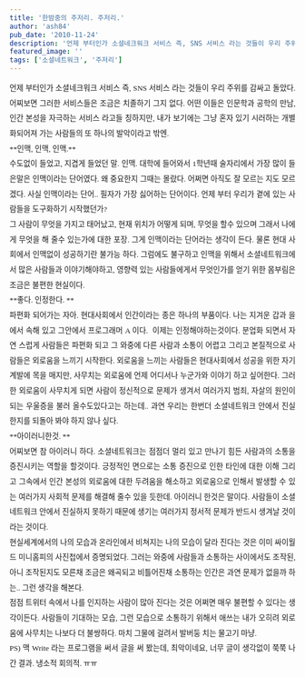 ```yaml
---
title: '한밤중의 주저리. 주저리.'
author: 'ash84'
pub_date: '2010-11-24'
description: '언제 부터인가 소셜네크워크 서비스 즉, SNS 서비스 라는 것들이 우리 주위를 감싸고 돌았다. 어찌보면 그러한 서비스들은 조금은 치졸하기 그지 없다. 어떤 이들은 인문학과 공학의 만남, 인간 본성을 자극하는 서비스 라고들'
featured_image: ''
tags: ['소셜네트워크', '주저리']
---
```



<div style="text-align: justify; line-height: 2; "></div><div style="text-align: justify; line-height: 2; "><span style="font-size: 10pt; "><span style="font-family: Dotum; ">언제 부터인가 소셜네크워크 서비스 즉, SNS 서비스 라는 것들이 우리 주위를 감싸고 돌았다. 어찌보면 그러한 서비스들은 조금은 치졸하기 그지 없다. 어떤 이들은 인문학과 공학의 만남, 인간 본성을 자극하는 서비스 라고들 칭하지만, 내가 보기에는 그냥 혼자 있기 시러하는 개별화되어져 가는 사람들의 또 하나의 발악이라고 밖엔. </span></span></div><div style="text-align: justify; line-height: 2; "></div><div style="text-align: justify; line-height: 2; "></div><div style="text-align: justify; line-height: 2; "><span style="font-size: 10pt; "><span style="font-family: Dotum; ">**인맥, 인맥, 인맥.**</span></span></div><div style="text-align: justify; line-height: 2; "></div><div style="text-align: justify; line-height: 2; "><span style="font-size: 10pt; "><span style="font-family: Dotum; ">수도없이 들었고, 지겹게 들었던 말. 인맥. 대학에 들어와서 1학년때 술자리에서 가장 많이 들은말은 인맥이라는 단어였다. 왜 중요한지 그때는 몰랐다. 어쩌면 아직도 잘 모르는 지도 모르겠다. 사실 인맥이라는 단어.. 필자가 가장 싫어하는 단어이다. 언제 부터 우리가 곁에 있는 사람들을 도구화하기 시작했던가?</span></span></div><div style="text-align: justify; line-height: 2; "></div><div style="text-align: justify; line-height: 2; "><span style="font-size: 10pt; "><span style="font-family: Dotum; ">그 사람이 무엇을 가지고 태어났고, 현재 위치가 어떻게 되며, 무엇을 할수 있으며 그래서 나에게 무엇을 해 줄수 있는가에 대한 포장. 그게 인맥이라는 단어라는 생각이 든다. 물론 현대 사회에서 인맥없이 성공하기란 불가능 하다. 그럼에도 불구하고 인맥을 위해서 소셜네트워크에서 많은 사람들과 이야기해야하고, 영향력 있는 사람들에게서 무엇인가를 얻기 위한 몸부림은 조금은 불편한 현실이다. </span></span></div><div style="text-align: justify; line-height: 2; "></div><div style="text-align: justify; line-height: 2; "><span style="font-size: 10pt; "><span style="font-family: Dotum; ">**좋다. 인정한다. **</span></span></div><div style="text-align: justify; line-height: 2; "></div><div style="text-align: justify; line-height: 2; "><span style="font-size: 10pt; "><span style="font-family: Dotum; ">파편화 되어가는 자아. 현대사회에서 인간이라는 종은 하나의 부품이다. 나는 지겨운 갑과 을 에서 속해 있고 그안에서 프로그래머 A 이다.  이제는 인정해야하는것이다. 분업화 되면서 자연 스럽게 사람들은 파편화 되고 그 와중에 다른 사람과 소통이 어렵고 그리고 본질적으로 사람들은 외로움을 느끼기 시작한다. 외로움을 느끼는 사람들은 현대사회에서 성공을 위한 자기계발에 목을 매지만, 사무치는 외로움에 언제 어디서나 누군가와 이야기 하고 싶어한다. 그러한 외로움이 사무치게 되면 사람이 정신적으로 문제가 생겨서 여러가지 범죄, 자살의 원인이 되는 우울증을 불러 올수도있다고는 하는데.. 과연 우리는 한번더 소셜네트워크 안에서 진실한지를 되돌아 봐야 하지 않나 싶다. </span></span></div><div style="text-align: justify; line-height: 2; "></div><div style="text-align: justify; line-height: 2; "><span style="font-size: 10pt; "><span style="font-family: Dotum; ">**아이러니한것. **</span></span></div><div style="text-align: justify; line-height: 2; "></div><div style="text-align: justify; line-height: 2; "><span style="font-size: 10pt; "><span style="font-family: Dotum; ">어찌보면 참 아이러니 하다. 소셜네트워크는 점점더 멀리 있고 만나기 힘든 사람과의 소통을 증진시키는 역할을 할것이다. 긍정적인 면으로는 소통 증진으로 인한 타인에 대한 이해 그리고 그속에서 인간 본성의 외로움에 대한 두려움을 해소하고 외로움으로 인해서 발생할 수 있는 여러가지 사회적 문제를 해결해 줄수 있을 듯한데. 아이러니 한것은 말이다. 사람들이 소셜네트워크 안에서 진실하지 못하기 때문에 생기는 여러가지 정서적 문제가 반드시 생겨날 것이라는 것이다. </span></span></div><div style="text-align: justify; line-height: 2; "></div><div style="text-align: justify; line-height: 2; "><span style="font-size: 10pt; "><span style="font-family: Dotum; ">현실세계에서의 나의 모습과 온라인에서 비쳐지는 나의 모습이 달라 진다는 것은 이미 싸이월드 미니홈피의 사진첩에서 증명되었다. 그러는 와중에 사람들과 소통하는 사이에서도 조작된, 아니 조작된지도 모른채 조금은 왜곡되고 비틀어진채 소통하는 인간은 과연 문제가 없을까 하는.. 그런 생각을 해본다. </span></span></div><div style="text-align: justify; line-height: 2; "></div><div style="text-align: justify; line-height: 2; "><span style="font-size: 10pt; "><span style="font-family: Dotum; ">점점 트위터 속에서 나를 인지하는 사람이 많아 진다는 것은 어쩌면 매우 불편할 수 있다는 생각이든다. 사람들이 기대하는 모습, 그런 모습으로 소통하기 위해서 애쓰는 내가 오히려 외로움에 사무치는 나보다 더 불쌍하다. 마치 그물에 걸려서 발버둥 치는 물고기 마냥. </span></span></div><div style="text-align: justify; line-height: 2; "></div><div style="text-align: justify; line-height: 2; "></div><div style="text-align: justify; line-height: 2; "><span style="font-size: 10pt; "><span style="font-family: Dotum; ">PS) 맥 Write 라는 프로그램을 써서 글을 써 봤는데, 최악이네요, 너무 글이 생각없이 쭉쭉 나간 결과. 냉소적 회의적. ㅠㅠ</span></span></div>

